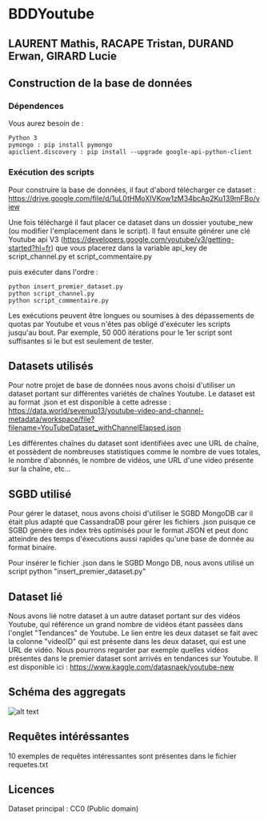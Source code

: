 # BDDYoutube
## LAURENT Mathis, RACAPE Tristan, DURAND Erwan, GIRARD Lucie

## Construction de la base de données

### Dépendences

Vous aurez besoin de :

    Python 3
    pymongo : pip install pymongo
    apiclient.discovery : pip install --upgrade google-api-python-client

### Exécution des scripts

Pour construire la base de données, il faut d'abord télécharger ce dataset : https://drive.google.com/file/d/1uL0tHMoXIVKow1zM34bcAp2Ku139mFBo/view

Une fois téléchargé il faut placer ce dataset dans un dossier youtube_new (ou modifier l'emplacement dans le script).
Il faut ensuite générer une clé Youtube api V3 (https://developers.google.com/youtube/v3/getting-started?hl=fr) que vous placerez dans la variable api_key de script_channel.py et script_commentaire.py

puis exécuter dans l'ordre : 

    python insert_premier_dataset.py
    python script_channel.py
    python script_commentaire.py
    
Les exécutions peuvent être longues ou soumises à des dépassements de quotas par Youtube et vous n'êtes pas obligé d'exécuter les scripts jusqu'au bout. Par exemple, 50 000 itérations pour le 1er script sont suffisantes si le but est seulement de tester.

## Datasets utilisés

Pour notre projet de base de données nous avons choisi d'utiliser un dataset portant sur différentes variétés de chaînes Youtube.
Le dataset est au format .json et est disponible à cette adresse : https://data.world/sevenup13/youtube-video-and-channel-metadata/workspace/file?filename=YouTubeDataset_withChannelElapsed.json

Les différentes chaînes du dataset sont identifiées avec une URL de chaîne, et possèdent de nombreuses statistiques comme le nombre de vues totales, le nombre d'abonnés, le nombre de vidéos, une URL d'une video présente sur la chaîne, etc...

## SGBD utilisé

Pour gérer le dataset, nous avons choisi d'utiliser le SGBD MongoDB car il était plus adapté que CassandraDB pour gérer les fichiers .json puisque ce SGBD genère des index très optimisés pour le format JSON et peut donc atteindre des temps d'éxecutions aussi rapides qu'une base de donnée au format binaire.

Pour insérer le fichier .json dans le SGBD Mongo DB, nous avons utilisé un script python "insert_premier_dataset.py"


## Dataset lié

Nous avons lié notre dataset à un autre dataset portant sur des vidéos Youtube, qui référence un grand nombre de vidéos étant passées dans l'onglet "Tendances" de Youtube. Le lien entre les deux dataset se fait avec la colonne "videoID" qui est présente dans les deux dataset, qui est une URL de vidéo.
Nous pourrons regarder par exemple quelles vidéos présentes dans le premier dataset sont arrivés en tendances sur Youtube.
Il est disponible ici : https://www.kaggle.com/datasnaek/youtube-new


## Schéma des aggregats
![alt text](https://i.imgur.com/y9Ufmba.png)
    
## Requêtes intéréssantes

10 exemples de requêtes intéressantes sont présentes dans le fichier requetes.txt

## Licences

Dataset principal : CC0 (Public domain)
